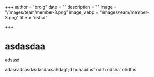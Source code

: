 +++
author = "broig"
date = ""
description = ""
image = "/images/team/member-3.png"
image_webp = "/images/team/member-3.png"
title = "dsfsd"

+++
# asdasdaa

adsasd

adasdadsasdasdasdadsahdagfijd hdhaudhsf odsh odshaf ohdfas